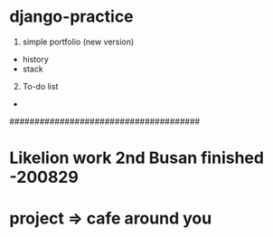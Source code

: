# django-practice

1. simple portfolio (new version)
- history
- stack

2. To-do list
-

######################################

# Likelion work 2nd Busan finished -200829

# project => cafe around you
